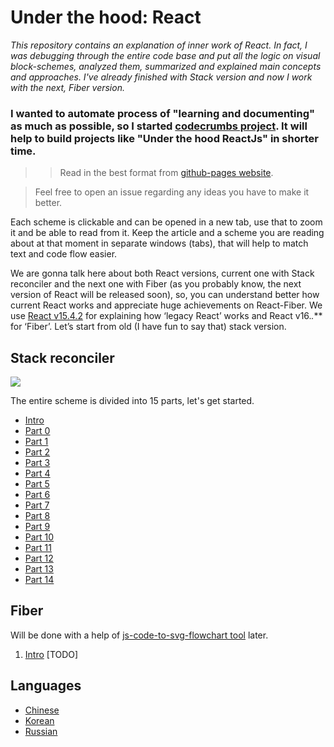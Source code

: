 # Under the hood: React
<em> This repository contains an explanation of inner work of React. In fact, I was debugging through the entire code base and put all the logic on visual block-schemes, analyzed them, summarized and explained main concepts and approaches. I've already finished with Stack version and now I work with the next, Fiber version.  </em>

### I wanted to automate process of "learning and documenting" as much as possible, so I started [codecrumbs project](https://github.com/Bogdan-Lyashenko/codecrumbs). It will help to build projects like "Under the hood ReactJs" in shorter time.

>> Read in the best format from [github-pages website](https://bogdan-lyashenko.github.io/Under-the-hood-ReactJS/).

> Feel free to open an issue regarding any ideas you have to make it better.

Each scheme is clickable and can be opened in a new tab, use that to zoom it and be able to read from it. Keep the article and a scheme you are reading about at that moment in separate windows (tabs), that will help to match text and code flow easier.

We are gonna talk here about both React versions, current one with Stack reconciler and the next one with Fiber (as you probably know, the next version of React will be released soon), so, you can understand better how current React works and appreciate huge achievements on React-Fiber.  We use [React v15.4.2](https://github.com/facebook/react/tree/v15.4.2) for explaining how ‘legacy React’ works and React v16.*.*** for ‘Fiber’. Let’s start from old (I have fun to say that) stack version.


## Stack reconciler
[![](./stack/images/intro/all-page-stack-reconciler-25-scale.jpg)](./stack/images/intro/all-page-stack-reconciler.svg)

The entire scheme is divided into 15 parts, let's get started.

* [Intro](./stack/book/Intro.md)
* [Part 0](./stack/book/Part-0.md)
* [Part 1](./stack/book/Part-1.md)
* [Part 2](./stack/book/Part-2.md)
* [Part 3](./stack/book/Part-3.md)
* [Part 4](./stack/book/Part-4.md)
* [Part 5](./stack/book/Part-5.md)
* [Part 6](./stack/book/Part-6.md)
* [Part 7](./stack/book/Part-7.md)
* [Part 8](./stack/book/Part-8.md)
* [Part 9](./stack/book/Part-9.md)
* [Part 10](./stack/book/Part-10.md)
* [Part 11](./stack/book/Part-11.md)
* [Part 12](./stack/book/Part-12.md)
* [Part 13](./stack/book/Part-13.md)
* [Part 14](./stack/book/Part-14.md)



## Fiber
Will be done with a help of [js-code-to-svg-flowchart tool](https://github.com/Bogdan-Lyashenko/js-code-to-svg-flowchart) later. 
1. [Intro](./fiber/book/Intro.md) [TODO]



## Languages
- [Chinese](./stack/languages/chinese/book/Intro.md)
- [Korean](./stack/languages/korean/book/Intro.md)
- [Russian](./stack/languages/russian/book/Intro.md)
